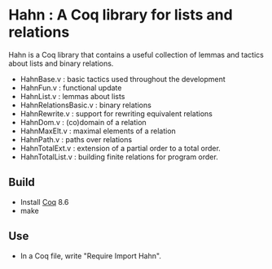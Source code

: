 # Hahn : A Coq library for lists and relations

Hahn is a Coq library that contains a useful collection of lemmas and tactics
about lists and binary relations.

- HahnBase.v : basic tactics used throughout the development
- HahnFun.v : functional update
- HahnList.v : lemmas about lists
- HahnRelationsBasic.v : binary relations
- HahnRewrite.v : support for rewriting equivalent relations
- HahnDom.v : (co)domain of a relation
- HahnMaxElt.v : maximal elements of a relation
- HahnPath.v : paths over relations
- HahnTotalExt.v : extension of a partial order to a total order.
- HahnTotalList.v : building finite relations for program order.

## Build

- Install [Coq](http://coq.inria.fr) 8.6
- make

## Use

- In a Coq file, write "Require Import Hahn".


